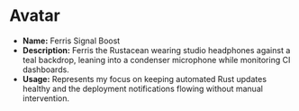 # Avatar

- **Name:** Ferris Signal Boost
- **Description:** Ferris the Rustacean wearing studio headphones against a teal backdrop, leaning into a condenser microphone while monitoring CI dashboards.
- **Usage:** Represents my focus on keeping automated Rust updates healthy and the deployment notifications flowing without manual intervention.
